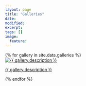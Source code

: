 ```yaml
---
layout: page
title: "Galleries"
date: 
modified:
excerpt:
tags: []
image:
  feature:
---
```


<div style="overflow: auto;">
{% for gallery in site.data.galleries %}
	<div class="gallery-thumb">
		<a href="{{ gallery.id }}.html">
			<img alt="{{ gallery.description }}" title="{{ gallery.description }}" src="{{ gallery.imagefolder }}/{{ gallery.images[0].thumb }}" />
			<p>{{ gallery.description }}</p>
		</a>
	</div>
{% endfor %}
</div>
